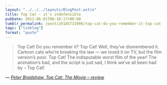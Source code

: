 ```yaml
---
layout: "../../../layouts/BlogPost.astro"
title: Top Cat – it's indefensible
pubDate: 2012-06-01T08:10:17+00:00
tumblr_permalink: /post/24185731986/top-cat-do-you-remember-it-top-cat-well
tags: ["linklog"]
format: "quote"
---
```


> Top Cat! Do you remember it? Top Cat! Well, they&rsquo;ve dismembered it. Cartoon cats who&rsquo;re breaking the law — we loved it on TV, but the film version&rsquo;s poor. Top Cat! The indisputable worst film of the year! The animation&rsquo;s bad, and the script is just sad, I think we&rsquo;ve all been had by – Top Cat!

— <cite>[Peter Bradshaw, _Top Cat: The Movie – review_](https://www.theguardian.com/film/2012/may/31/top-cat-the-movie-review)</cite>
